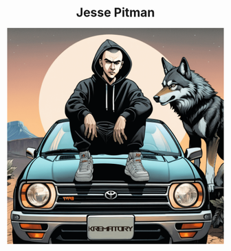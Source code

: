 <center><h1>Jesse Pitman</h1></center>

<center><script src="https://tryhackme.com/badge/1628294"></script></center>

<center><img src="17045044857484qu4n3ny(1).png" alt="_w00f_"></center>






